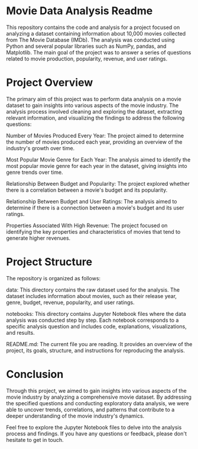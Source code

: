 # Movie Data Analysis Readme
This repository contains the code and analysis for a project focused on analyzing a dataset containing information about 10,000 movies collected from The Movie Database (IMDb). The analysis was conducted using Python and several popular libraries such as NumPy, pandas, and Matplotlib. The main goal of the project was to answer a series of questions related to movie production, popularity, revenue, and user ratings.

# Project Overview 
The primary aim of this project was to perform data analysis on a movie dataset to gain insights into various aspects of the movie industry. The analysis process involved cleaning and exploring the dataset, extracting relevant information, and visualizing the findings to address the following questions:

Number of Movies Produced Every Year: The project aimed to determine the number of movies produced each year, providing an overview of the industry's growth over time.

Most Popular Movie Genre for Each Year: The analysis aimed to identify the most popular movie genre for each year in the dataset, giving insights into genre trends over time.

Relationship Between Budget and Popularity: The project explored whether there is a correlation between a movie's budget and its popularity.

Relationship Between Budget and User Ratings: The analysis aimed to determine if there is a connection between a movie's budget and its user ratings.

Properties Associated With High Revenue: The project focused on identifying the key properties and characteristics of movies that tend to generate higher revenues.

# Project Structure
The repository is organized as follows:

data: This directory contains the raw dataset used for the analysis. The dataset includes information about movies, such as their release year, genre, budget, revenue, popularity, and user ratings.

notebooks: This directory contains Jupyter Notebook files where the data analysis was conducted step by step. Each notebook corresponds to a specific analysis question and includes code, explanations, visualizations, and results.

README.md: The current file you are reading. It provides an overview of the project, its goals, structure, and instructions for reproducing the analysis.


# Conclusion
Through this project, we aimed to gain insights into various aspects of the movie industry by analyzing a comprehensive movie dataset. By addressing the specified questions and conducting exploratory data analysis, we were able to uncover trends, correlations, and patterns that contribute to a deeper understanding of the movie industry's dynamics.

Feel free to explore the Jupyter Notebook files to delve into the analysis process and findings. If you have any questions or feedback, please don't hesitate to get in touch.

